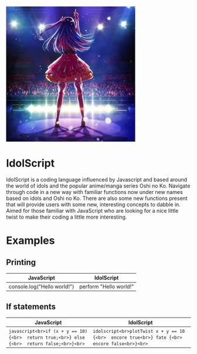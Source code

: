 ![Alt text](doc/logo.png)

# IdolScript

IdolScript is a coding language influenced by Javascript and based around the world of idols and the popular anime/manga series Oshi no Ko. Navigate through code in a new way with familiar functions now under new names based on idols and Oshi no Ko. There are also some new functions present that will provide users with some new, interesting concepts to dabble in. Aimed for those familiar with JavaScript who are looking for a nice little twist to make their coding a little more interesting.

# Examples

## Printing ##

| JavaScript                          | IdolScript                 |
|-------------------------------------|-----------------------------|
| console.log("Hello world!")        | perform "Hello world!"      |

## If statements ##


| JavaScript | IdolScript |
|------------|------------|
| ```javascript<br>if (x + y == 10) {<br>  return true;<br>} else {<br>  return false;<br>}<br>``` | ```idolscript<br>plotTwist x + y == 10 {<br>  encore true<br>} fate {<br>  encore false<br>}<br>``` |




